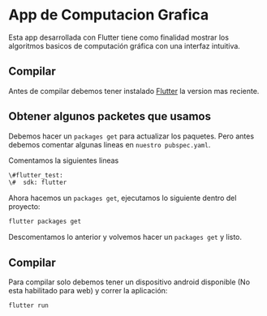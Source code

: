 # App de Computacion Grafica

Esta app desarrollada con Flutter tiene como finalidad mostrar los algoritmos basicos de
computación gráfica con una interfaz intuitiva.

## Compilar

Antes de compilar debemos tener instalado [Flutter](https://flutter-es.io/) la version mas reciente.

## Obtener algunos packetes que usamos

Debemos hacer un `packages get` para actualizar los paquetes. Pero antes debemos comentar algunas lineas en `nuestro pubspec.yaml`.

Comentamos la siguientes lineas
```bash
\#flutter_test:
\#  sdk: flutter
```

Ahora hacemos un `packages get`, ejecutamos lo siguiente dentro del proyecto:
```bash
flutter packages get
```
Descomentamos lo anterior y volvemos hacer un `packages get` y listo.

## Compilar

Para compilar solo debemos tener un dispositivo android disponible (No esta habilitado para web)
y correr la aplicación:
```bash
flutter run
```
